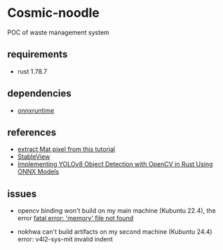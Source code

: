# Cosmic-noodle

POC of waste management system

## requirements

- rust 1.78.7

## dependencies

- [onnxruntime](https://github.com/microsoft/onnxruntime/releases/tag/v1.17.3)

## references

- [extract Mat pixel from this tutorial](https://docs.opencv.org/4.x/de/d06/tutorial_js_basic_ops.html)
- [StableView](https://github.com/Shubhamai/StableView)
- [Implementing YOLOv8 Object Detection with OpenCV in Rust Using ONNX Models](https://linzichun.com/posts/rust-opencv-onnx-yolov8-detect/)

## issues

- opencv binding won't build on my main machine (Kubuntu 22.4), the error [fatal error: 'memory' file not found](https://github.com/apple/swift-nio-ssl/issues/105)

- nokhwa can't build artifacts on my second machine (Kubuntu 24.4) error: v4l2-sys-mit invalid indent
